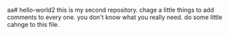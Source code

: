 aa# hello-world2
this is my second repository.
chage a little things to add comments to every one.
you don't know what you really need.
do some little cahnge to this file.
